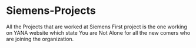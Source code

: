 # Siemens-Projects
All the Projects that are worked at Siemens
First project is the one working on YANA website which state You are Not Alone for all the new comers who are joining the organization.
